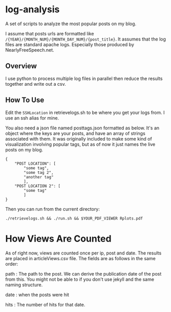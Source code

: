 # log-analysis

A set of scripts to analyze the most popular posts on my blog.

I assume that posts urls are formatted like
`/{YEAR}/{MONTH_NUM}/{MONTH_DAY_NUM}/{post_title}`. It assumes that the
log files are standard apache logs. Especially those produced by
NearlyFreeSpeech.net.

## Overview

I use python to process multiple log files in parallel then reduce the
results together and write out a csv.


## How To Use

Edit the `SSHLocation` in retrievelogs.sh to be where you get your logs
from. I use an ssh alias for mine.

You also need a json file named posttags.json formatted as below. It's
an object where the keys are your posts, and have an array of strings
associated with them. It was originally included to make some kind of
visualization involving popular tags, but as of now it just names the
live posts on my blog.

    {
        "POST LOCATION": [
            "some tag",
            "some tag 2",
            "another tag"
            ],
        "POST LOCATION 2": [
            "some tag"
            ]
    }

Then you can run from the current directory:

    ./retrievelogs.sh && ./run.sh && $YOUR_PDF_VIEWER Rplots.pdf

# How Views Are Counted

As of right now, views are counted once per ip, post and date. The
results are placed in articleViews.csv file. The fields are as follows
in the same order:

path
:   The path to the post. We can derive the publication date of the post
from this. You might not be able to if you don't use jekyll and the same
naming structure.

date
:   when the posts were hit

hits
:   The number of hits for that date.
